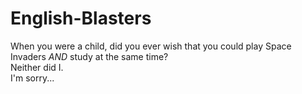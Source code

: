 # English-Blasters

When you were a child, did you ever wish that you could play Space Invaders *AND* study at the same time?<br/>
Neither did I.<br/>
I'm sorry...
